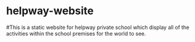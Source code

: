 # helpway-website
#This is a static website for helpway private school which display all of the activities within the school premises for the world to see.
